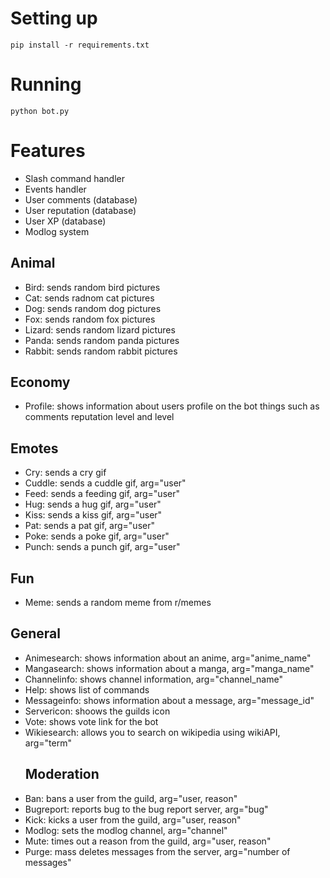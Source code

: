 # Setting up
```pip install -r requirements.txt```
# Running 
```python bot.py```

# Features
- Slash command handler
- Events handler
- User comments (database)
- User reputation (database)
- User XP (database)
- Modlog system
## Animal
- Bird: sends random bird pictures
- Cat: sends radnom cat pictures
- Dog: sends random dog pictures
- Fox: sends random fox pictures
- Lizard: sends random lizard pictures
- Panda: sends random panda pictures
- Rabbit: sends random rabbit pictures
## Economy
- Profile: shows information about users profile on the bot things such as comments reputation level and level
## Emotes
- Cry: sends a cry gif
- Cuddle: sends a cuddle gif, arg="user"
- Feed: sends a feeding gif, arg="user"
- Hug: sends a hug gif, arg="user"
- Kiss: sends a kiss gif, arg="user"
- Pat: sends a pat gif, arg="user"
- Poke: sends a poke gif, arg="user"
- Punch: sends a punch gif, arg="user"
## Fun
- Meme: sends a random meme from r/memes
## General
- Animesearch: shows information about an anime, arg="anime_name"
- Mangasearch: shows information about a manga, arg="manga_name"
- Channelinfo: shows channel information, arg="channel_name"
- Help: shows list of commands
- Messageinfo: shows information about a message, arg="message_id"
- Servericon: shoows the guilds icon
- Vote: shows vote link for the bot
- Wikiesearch: allows you to search on wikipedia using wikiAPI, arg="term"
  ## Moderation
- Ban: bans a user from the guild, arg="user, reason"
- Bugreport: reports bug to the bug report server, arg="bug"
- Kick: kicks a user from the guild, arg="user, reason"
- Modlog: sets the modlog channel, arg="channel"
- Mute: times out a reason from the guild, arg="user, reason"
- Purge: mass deletes messages from the server, arg="number of messages"
